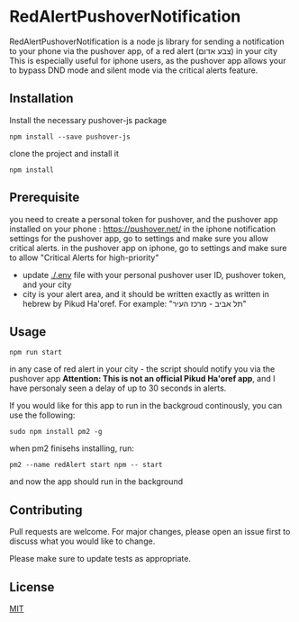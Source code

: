 # RedAlertPushoverNotification

RedAlertPushoverNotification is a node js library for sending a notification to your phone via the pushover app, of a red alert (צבע אדום) in your city
This is especially useful for iphone users, as the pushover app allows your to bypass DND mode and silent mode via the critical alerts feature.

## Installation

Install the necessary pushover-js package

```
npm install --save pushover-js
```


clone the project and install it 

```
npm install
```

## Prerequisite

you need to create a personal token for pushover, and the pushover app installed on your phone :
https://pushover.net/
in the iphone notification settings for the pushover app, go to settings and make sure you allow critical alerts.
in the pushover app on iphone, go to settings and make sure to allow "Critical Alerts for high-priority"

- update [./.env](.env) file with your personal pushover user ID, pushover token, and your city
- city is your alert area, and it should be written exactly as written in hebrew by Pikud Ha'oref. For example: "תל אביב - מרכז העיר"

## Usage
```
npm run start
```

in any case of red alert in your city - the script should notify you via the pushover app
**Attention: This is not an official Pikud Ha'oref app**, and I have personaly seen a delay of up to 30 seconds in alerts.

If you would like for this app to run in the backgroud continously, you can use the following:
```
sudo npm install pm2 -g
```
when pm2 finisehs installing, run:
```
pm2 --name redAlert start npm -- start
```
and now the app should run in the background

## Contributing
Pull requests are welcome. For major changes, please open an issue first to discuss what you would like to change.

Please make sure to update tests as appropriate.

## License
[MIT](https://choosealicense.com/licenses/mit/)
